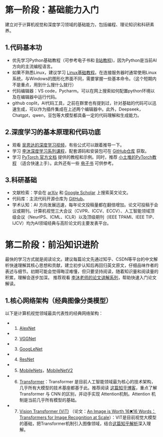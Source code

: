 # 第一阶段：基础能力入门

建立对于计算机视觉和深度学习领域的基础能力，包括编程、理论知识和科研素养。

## 1.代码基本功

- 优先学习Python基础教程（可参考电子书和 [B站教程](https://www.bilibili.com/))，因为Python是当前AI方向的主流编程语言。
- 如果不熟悉Linux，建议学习 [Linux基础教程](https://www.runoob.com/linux/linux-tutorial.html)。在连接服务器时通常使用Linux系统，与Windows的图形化界面不同，需要掌握一些基本命令。（这个短期内不是重点，用到什么搜什么就行）
- 代码编辑器：VS code，Pycharm。可以在网上搜索如何配置python环境以及在编辑器中运行代码。
- github coplit，AI代码工具，之前在群里也有提到过，针对基础的代码可以迅速生成，可以作为插件集成在上述两个编辑器中。此外，Deepseek，Chatgpt，qwen，豆包等大模型都具备一定的代码理解和生成能力。

## 2.深度学习的基本原理和代码功底

- 观看 [吴恩达的深度学习视频](https://www.bilibili.com/video/BV11H4y1F7uH/?spm_id_from=333.788.videopod.episodes&vd_source=061ef1aa7e4f9fa18405ca80a7d52416)，有些公式可以跟着推导一下。
- 学习 [李沐深度学习系列课程](https://courses.d2l.ai/zh-v2/)，配套源码和安装包可在 [GitHub仓库](https://github.com/d2l-ai/d2l-zh) 获取。
- 学习 [PyTorch 官方文档](https://docs.pytorch.org/tutorials/) 提供的教程和示例。同时，推荐 [小土堆的PyTorch教程](https://space.bilibili.com/1567748478) （适合快速上手）。此外还有一些 [电子书](https://github.com/TingsongYu/PyTorch-Tutorial-2nd) 可供参考。

## 3.科研基础

- 文献检索：学会在 [arXiv](https://arxiv.org/) 和 [Google Scholar](https://scholar.google.com/schhp?hl=en) 上搜索英文论文。
- 代码库：主流代码开源仓库为 [GitHub](https://github.com/)。
- 学术认知：AI ⽅向发展迅速，每年论⽂投稿量都在翻倍增加。论⽂可投稿于会议或期刊。计算机视觉三⼤会议（CVPR、ICCV、ECCV）、⼈⼯智能领域顶级会议（NeurIPS、ICML、ICLR）以及顶级期刊（IEEE TPAMI、IEEE TIP、IJCV）均为AI领域经典与⾼阶论⽂的主要发表平台。

# 第二阶段：前沿知识进阶

最快的学习方式就是阅读论文。建议每篇论⽂先通过知乎、CSDN等平台的中⽂解析快速理解其核⼼思想和贡献，建⽴初步认知后再回归英⽂原⽂，仔细品味作者的表述与细节。初期可能会觉得晦涩难懂，但只要坚持阅读，随着知识量和阅读量的积累，理解会逐步加深。
推荐观看 [李沐老师的论文讲解系列](https://www.bilibili.com/video/BV1H44y1t75x/?spm_id_from=333.337.search-card.all.click&vd_source=fe7d6890ef2f992c9e769a8520b9a51d)，帮助快速入门论文解读。

## 1.核心网络架构（经典图像分类模型）

以下是计算机视觉领域最具代表性的经典网络架构：

 - 1. [AlexNet](https://papers.nips.cc/paper_files/paper/2012/hash/c399862d3b9d6b76c8436e924a68c45b-Abstract.html)
 - 2. [VGGNet](https://arxiv.org/pdf/1409.1556)
 - 3. [GoogLeNet](https://arxiv.org/abs/1409.4842)
 - 4. [ResNet](https://arxiv.org/abs/1512.03385)
 - 5. [MobileNets](https://arxiv.og/abs/1704.04861)，[MobileNetV2](https://arxiv.org/abs/1801.04381)
 - 6. [Transformer](https://arxiv.org/abs/1706.03762)：Transformer 是⽬前⼈⼯智能领域最为核⼼的技术架构，⼏乎所有⼤模型的技术基座都基于此。推荐阅读 [这篇知乎博客](https://zhuanlan.zhihu.com/p/340149804)，重点了解 Transformer 与 CNN 的区别，并动⼿实现 Attention机制。Attention 机制是当前⼏乎所有模型的基础。
 - 7. [Vision Transformer (ViT)](https://arxiv.org/abs/2010.11929) （论文：[An Image is Worth 16✖16 Words：Transformers for Image Recognition at Scale](https://arxiv.org/abs/2010.11929)）：VIT是目前视觉大模型的基础，把Transformer机制引入图像领域，结合[这篇知乎解析](https://zhuanlan.zhihu.com/p/308301901)深入理解。